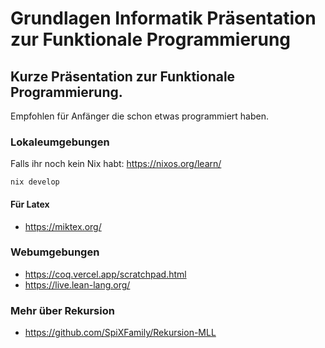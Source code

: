 # Grundlagen Informatik Präsentation zur Funktionale Programmierung
## Kurze Präsentation zur Funktionale Programmierung.
Empfohlen für Anfänger die schon etwas programmiert haben.

### Lokaleumgebungen
Falls ihr noch kein Nix habt: https://nixos.org/learn/
```
nix develop
```
#### Für Latex
- https://miktex.org/

### Webumgebungen
- https://coq.vercel.app/scratchpad.html
- https://live.lean-lang.org/

### Mehr über Rekursion
- https://github.com/SpiXFamily/Rekursion-MLL
